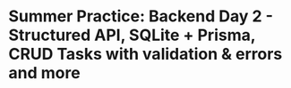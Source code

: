 # Summer Practice: Backend Day 2 - Structured API, SQLite + Prisma, CRUD Tasks with validation & errors and more

